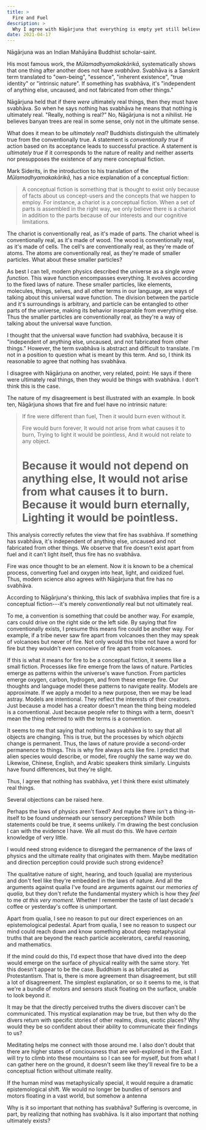 ```yaml
---
title: >
  Fire and Fuel
description: >
  Why I agree with Nāgārjuna that everything is empty yet still believe in ultimately real things.
date: 2021-04-17
---
```


Nāgārjuna was an Indian Mahāyāna Buddhist scholar-saint.

His most famous work, the _Mūlamadhyamakakārikā_, systematically shows that one thing after another does not have _svabhāva_. Svabhāva is a Sanskrit term translated to "own-being", "essence", "inherent existence", "true identity" or "intrinsic nature". If something has svabhāva, it's "independent of anything else, uncaused, and not fabricated from other things."

Nāgārjuna held that if there _were_ ultimately real things, then they must have svabhāva. So when he says nothing has svabhāva he means that nothing is ultimately real. "Really, nothing is real?" No, Nāgārjuna is not a nihilist. He believes banyan trees are real in some sense, only not in the ultimate sense.

What does it mean to be _ultimately real_? Buddhists distinguish the ultimately true from the conventionally true. A statement is _conventionally true_ if action based on its acceptance leads to successful practice. A statement is _ultimately true_ if it corresponds to the nature of reality and neither asserts nor presupposes the existence of any mere conceptual fiction.

Mark Siderits, in the introduction to his translation of the _Mūlamadhyamakakārikā_, has a nice explanation of a conceptual fiction:

> A conceptual fiction is something that is thought to exist only because of facts about us concept-users and the concepts that we happen to employ. For instance, a chariot is a conceptual fiction. When a set of parts is assembled in the right way, we only believe there is a chariot in addition to the parts because of our interests and our cognitive limitations.

The chariot is conventionally real, as it's made of parts. The chariot wheel is conventionally real, as it's made of wood. The wood is conventionally real, as it's made of cells. The cell's are conventionally real, as they're made of atoms. The atoms are conventionally real, as they're made of smaller particles. What about these smaller particles?

As best I can tell, modern physics described the universe as a single _wave function_. This wave function encompasses everything. It evolves according to the fixed laws of nature. These smaller particles, like elements, molecules, things, selves, and all other terms in our language, are ways of talking about this universal wave function. The division between the particle and it's surroundings is arbitrary, and particle can be entangled to other parts of the universe, making its behavior inseparable from everything else. Thus the smaller particles are conventionally real, as they're a way of talking about the universal wave function.

I thought that the universal wave function had svabhāva, because it is "independent of anything else, uncaused, and not fabricated from other things." However, the term svabhāva is abstract and difficult to translate. I'm not in a position to question what is meant by this term. And so, I think its reasonable to agree that nothing has svabhāva.

I disagree with Nāgārjuna on another, very related, point: He says if there were ultimately real things, then they would be things with svabhāva. I don't think this is the case.

The nature of my disagreement is best illustrated with an example. In book ten, Nāgārjuna shows that fire and fuel have no intrinsic nature:

> If fire were different than fuel,
> Then it would burn even without it.
>
> Fire would burn forever,
> It would not arise from what causes it to burn,
> Trying to light it would be pointless,
> And it would not relate to any object.
>
> Because it would not depend on anything else,
> It would not arise from what causes it to burn.
> Because it would burn eternally,
> Lighting it would be pointless.
> =

This analysis correctly refutes the view that fire has svabhāva. If something has svabhāva, it's independent of anything else, uncaused and not fabricated from other things. We observe that fire doesn't exist apart from fuel and it can't light itself, thus fire has no svabhāva.

Fire was once thought to be an element. Now it is known to be a chemical process, converting fuel and oxygen into heat, light, and oxidized fuel. Thus, modern science also agrees with Nāgārjuna that fire has no svabhāva.

According to Nāgārjuna's thinking, this lack of svabhāva implies that fire is a conceptual fiction---it's merely _conventionally_ real but not ultimately real.

To me, a convention is something that could be another way. For example, cars could drive on the right side or the left side. By saying that fire conventionally exists, I presume this means fire could be another way. For example, if a tribe never saw fire apart from volcanoes then they may speak of volcanoes but never of fire. Not only would this tribe not have a word for fire but they wouldn't even conceive of fire apart from volcanoes.

If this is what it means for fire to be a conceptual fiction, it seems like a small fiction. Processes like fire emerge from the laws of nature. Particles emerge as patterns within the universe's wave function. From particles emerge oxygen, carbon, hydrogen, and from these emerge fire. Our thoughts and language model these patterns to navigate reality. Models are approximate. If we apply a model to a new purpose, then we may be lead astray. Models are intentional. They reflect the interests of their creators. Just because a model has a creator doesn't mean the thing being modeled is a conventional. Just because people refer to things with a term, doesn't mean the thing referred to with the terms is a convention.

It seems to me that saying that nothing has svabhāva is to say that all objects are changing. This is true, but the processes by which _objects_ change is permanent. Thus, the laws of nature provide a second-order permanence to things. This is why fire always acts like fire. I predict that alien species would describe, or model, fire roughly the same way we do. Likewise, Chinese, English, and Arabic speakers think similarly. Linguists have found differences, but they're slight.

Thus, I agree that nothing has svabhāva, yet I think there exist ultimately real things.

Several objections can be raised here.

Perhaps the laws of physics aren't fixed? And maybe there isn't a thing-in-itself to be found underneath our sensory perceptions? While both statements could be true, it seems unlikely. I'm drawing the best conclusion I can with the evidence I have. We all must do this. We have _certain_ knowledge of very little.

I would need strong evidence to disregard the permanence of the laws of physics and the ultimate reality that originates with them. Maybe meditation and direction perception could provide such strong evidence? 

The qualitative nature of sight, hearing, and touch (qualia) are mysterious and don't feel like they're embedded in the laws of nature. And all the arguments against qualia I've found are arguments against our _memories of qualia_, but they don't refute the fundamental mystery which is how they _feel_ to me _at this very moment_. Whether I remember the taste of last decade's coffee or yesterday's coffee is unimportant.

Apart from qualia, I see no reason to put our direct experiences on an epistemological pedestal. Apart from qualia, I see no reason to suspect our mind could reach down and know something about deep metaphysical truths that are beyond the reach particle accelerators, careful reasoning, and mathematics.

If the mind could do this, I'd expect those that have dived into the deep would emerge on the surface of physical reality with the same story. Yet this doesn't appear to be the case. Buddhism is as bifurcated as Protestantism. That is, there is more agreement than disagreement, but still a lot of disagreement. The simplest explanation, or so it seems to me, is that we're a bundle of motors and sensors stuck floating on the surface, unable to look beyond it.

It may be that the directly perceived truths the divers discover can't be communicated. This mystical explanation may be true, but then why do the divers return with specific stories of other realms, divas, exotic places? Why would they be so confident about their ability to communicate their findings to us?

Meditating helps me connect with those around me. I also don't doubt that there are higher states of conciousness that are well-explored in the East. I will try to climb into these mountains so I can see for myself, but from what I can gather here on the ground, it doesn't seem like they'll reveal fire to be a conceptual fiction without ultimate reality.

If the human mind was metaphysically special, it would require a dramatic epistemological shift. We would no longer be bundles of sensors and motors floating in a vast world, but somehow a antenna

Why is it so important that nothing has svabhāva? Suffering is overcome, in part, by realizing that nothing has svabhāva. Is it also important that nothing ultimately exists?
